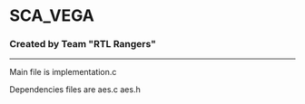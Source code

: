 # SCA_VEGA
### Created by Team "RTL Rangers"

----------------------------------------------------
Main file is implementation.c  

Dependencies files are aes.c aes.h  

